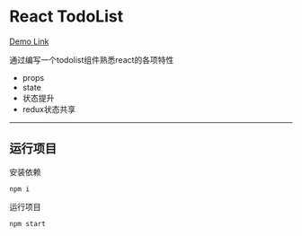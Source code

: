 # React TodoList

[Demo Link](https://drinkeewu.github.io/react-todolist/build/index.html)

通过编写一个todolist组件熟悉react的各项特性

- props
- state
- 状态提升
- redux状态共享
---


## 运行项目

安装依赖

    npm i

运行项目

    npm start


